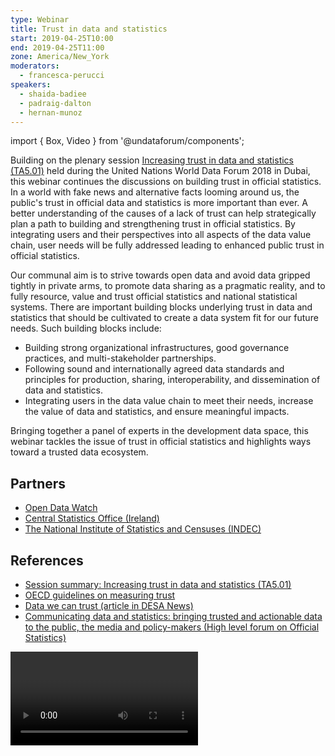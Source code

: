```yaml
---
type: Webinar
title: Trust in data and statistics
start: 2019-04-25T10:00
end: 2019-04-25T11:00
zone: America/New_York
moderators:
  - francesca-perucci
speakers:
  - shaida-badiee
  - padraig-dalton
  - hernan-munoz
---
```


import { Box, Video } from '@undataforum/components';

Building on the plenary session
[Increasing trust in data and statistics (TA5.01)](https://unstats.un.org/unsd/undataforum/sessions/ta5-01-increasing-trust-in-data-and-statistics/)
held during the United Nations World Data Forum 2018 in Dubai, this webinar
continues the discussions on building trust in official statistics. In a world
with fake news and alternative facts looming around us, the public's trust in
official data and statistics is more important than ever. A better understanding
of the causes of a lack of trust can help strategically plan a path to building
and strengthening trust in official statistics. By integrating users and their
perspectives into all aspects of the data value chain, user needs will be fully
addressed leading to enhanced public trust in official statistics.

Our communal aim is to strive towards open data and avoid data gripped tightly
in private arms, to promote data sharing as a pragmatic reality, and to fully
resource, value and trust official statistics and national statistical systems.
There are important building blocks underlying trust in data and statistics that
should be cultivated to create a data system fit for our future needs. Such
building blocks include:

- Building strong organizational infrastructures, good governance practices, and
  multi-stakeholder partnerships.
- Following sound and internationally agreed data standards and principles for
  production, sharing, interoperability, and dissemination of data and
  statistics.
- Integrating users in the data value chain to meet their needs, increase the
  value of data and statistics, and ensure meaningful impacts.

Bringing together a panel of experts in the development data space, this webinar
tackles the issue of trust in official statistics and highlights ways toward a
trusted data ecosystem.

## Partners

- [Open Data Watch](https://opendatawatch.com)
- [Central Statistics Office (Ireland)](https://www.cso.ie)
- [The National Institute of Statistics and Censuses (INDEC)](https://www.indec.gob.ar/indec/web/Institucional-Indec-QuienesSomosEng)

## References

- [Session summary: Increasing trust in data and statistics (TA5.01)](https://dig.watch/resources/increasing-trust-data-and-statistics)
- [OECD guidelines on measuring trust](http://www.oecd.org/governance/oecd-guidelines-on-measuring-trust-9789264278219-en.htm)
- [Data we can trust (article in DESA News)](https://www.un.org/development/desa/en/news/statistics/data-we-can-trust.html)
- [Communicating data and statistics: bringing trusted and actionable data to the public, the media and policy-makers (High level forum on Official Statistics)](https://unstats.un.org/unsd/statcom/49th-session/side-events/20180305-3A-high-level-forum-on-official-statistics/)

<Box mb={3}>
  <Video id="g8coJmLjrv8" title="Increasing trust in data and statistics (TA5.01) " ratio={16/9} />
</Box>
